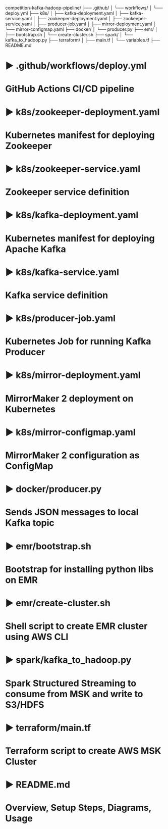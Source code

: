competition-kafka-hadoop-pipeline/
├── .github/
│   └── workflows/
│       └── deploy.yml
├── k8s/
│   ├── kafka-deployment.yaml
│   ├── kafka-service.yaml
│   ├── zookeeper-deployment.yaml
│   ├── zookeeper-service.yaml
│   ├── producer-job.yaml
│   ├── mirror-deployment.yaml
│   └── mirror-configmap.yaml
├── docker/
│   └── producer.py
├── emr/
│   ├── bootstrap.sh
│   └── create-cluster.sh
├── spark/
│   └── kafka_to_hadoop.py
├── terraform/
│   ├── main.tf
│   └── variables.tf
├── README.md

# ► .github/workflows/deploy.yml
# GitHub Actions CI/CD pipeline

# ► k8s/zookeeper-deployment.yaml
# Kubernetes manifest for deploying Zookeeper

# ► k8s/zookeeper-service.yaml
# Zookeeper service definition

# ► k8s/kafka-deployment.yaml
# Kubernetes manifest for deploying Apache Kafka

# ► k8s/kafka-service.yaml
# Kafka service definition

# ► k8s/producer-job.yaml
# Kubernetes Job for running Kafka Producer

# ► k8s/mirror-deployment.yaml
# MirrorMaker 2 deployment on Kubernetes

# ► k8s/mirror-configmap.yaml
# MirrorMaker 2 configuration as ConfigMap

# ► docker/producer.py
# Sends JSON messages to local Kafka topic

# ► emr/bootstrap.sh
# Bootstrap for installing python libs on EMR

# ► emr/create-cluster.sh
# Shell script to create EMR cluster using AWS CLI

# ► spark/kafka_to_hadoop.py
# Spark Structured Streaming to consume from MSK and write to S3/HDFS

# ► terraform/main.tf
# Terraform script to create AWS MSK Cluster

# ► README.md
# Overview, Setup Steps, Diagrams, Usage
